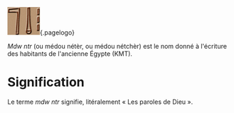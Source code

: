 <!-- TITLE: Mdw ntr -->
<!-- SUBTITLE: Présentation des écritures mdw ntr -->

![Mdw Ntr](/uploads/ecriture/mdw-ntr.png "Mdw Ntr"){.pagelogo}

*Mdw ntr* (ou médou nétèr, ou médou nétchèr) est le nom donné à l'écriture des habitants de l'ancienne Égypte (KMT).
# Signification 
Le terme *mdw ntr* signifie, litéralement « Les paroles de Dieu ».